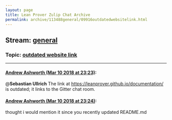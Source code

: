 ```yaml
---
layout: page
title: Lean Prover Zulip Chat Archive 
permalink: archive/113488general/09916outdatedwebsitelink.html
---
```


## Stream: [general](index.html)
### Topic: [outdated website link](09916outdatedwebsitelink.html)

---

#### [Andrew Ashworth (Mar 10 2018 at 23:23)](https://leanprover.zulipchat.com/#narrow/stream/113488-general/topic/outdated%20website%20link/near/123548326):
@**Sebastian Ullrich** The link at https://leanprover.github.io/documentation/ is outdated; it links to the Gitter chat room.

#### [Andrew Ashworth (Mar 10 2018 at 23:24)](https://leanprover.zulipchat.com/#narrow/stream/113488-general/topic/outdated%20website%20link/near/123548367):
thought i would mention it since you recently updated README.md

